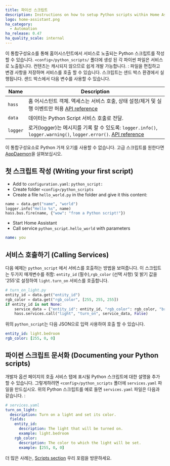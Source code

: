 ```yaml
---
title: 파이선 스크립트
description: Instructions on how to setup Python scripts within Home Assistant.
logo: home-assistant.png
ha_category:
  - Automation
ha_release: 0.47
ha_quality_scale: internal
---
```


이 통합구성요소를 통해 홈어시스턴트에서 서비스로 노출되는 Python 스크립트를 작성할 수 있습니다. `<config>/python_scripts/` 폴더에 생성 된 각 파이썬 파일은 서비스로 노출됩니다. 컨텐츠는 캐시되지 않으므로 쉽게 개발 가능합니다. : 파일을 편집하고 변경 사항을 저장하며 서비스를 호출 할 수 있습니다. 스크립트는 샌드 박스 환경에서 실행됩니다. 샌드 박스에서 다음 변수를 사용할 수 있습니다.

| Name | Description |
| ---- | ----------- |
| `hass` | 홈 어시스턴트 객체. 액세스는 서비스 호출, 상태 설정/제거 및 실행 이벤트만 허용 [API reference][hass-api]
| `data` | 데이터는 Python Script 서비스 호출로 전달.
| `logger` | 로거(logger)는 메시지를 기록 할 수 있도록: `logger.info()`, `logger.warning()`, `logger.error()`. [API reference][logger-api]

[hass-api]: /developers/development_hass_object/
[logger-api]: https://docs.python.org/3.7/library/logging.html#logger-objects

<div class='note'>

이 통합구성요소로 Python 가져 오기를 사용할 수 없습니다. 고급 스크립트를 원한다면 [AppDaemon](/docs/ecosystem/appdaemon/)을 살펴보십시오.

</div>

## 첫 스크립트 작성 (Writing your first script)

 - Add to `configuration.yaml`: `python_script:`
 - Create folder `<config>/python_scripts`
 - Create a file `hello_world.py` in the folder and give it this content:

```python
name = data.get("name", "world")
logger.info("Hello %s", name)
hass.bus.fire(name, {"wow": "from a Python script!"})
```

 - Start Home Assistant
 - Call service `python_script.hello_world` with parameters

```yaml
name: you
```

## 서비스 호출하기 (Calling Services)

다음 예제는 `python_script` 에서 서비스를 호출하는 방법을 보여줍니다. 이 스크립트는 두가지 매개변수를 취함: 
`entity_id` (필수),`rgb_color` (선택 사항) 및 밝기 값을 '255'로 설정하여 `light.turn_on` 서비스를 호출합니다.

```python
# turn_on_light.py
entity_id = data.get("entity_id")
rgb_color = data.get("rgb_color", [255, 255, 255])
if entity_id is not None:
    service_data = {"entity_id": entity_id, "rgb_color": rgb_color, "brightness": 255}
    hass.services.call("light", "turn_on", service_data, False)
```
위의 `python_script`는 다음 JSON으로 입력 사용하여 호출 할 수 있습니다.

```yaml
entity_id: light.bedroom
rgb_color: [255, 0, 0]
```

## 파이썬 스크립트 문서화 (Documenting your Python scripts)

개발자 옵션 페이지의 호출 서비스 탭에 표시될 Python 스크립트에 대한 설명을 추가 할 수 있습니다. 그렇게하려면 `<config>/python_scripts` 폴더에 `services.yaml` 파일을 만드십시오. 위의 Python 스크립트를 예로 들면 `services.yaml` 파일은 다음과 같습니다. :

```yaml
# services.yaml
turn_on_light:
  description: Turn on a light and set its color. 
  fields:
    entity_id:
      description: The light that will be turned on.
      example: light.bedroom
    rgb_color:
      description: The color to which the light will be set.
      example: [255, 0, 0]
```

더 많은 사례는, [Scripts section](https://community.home-assistant.io/c/projects/scripts) 우리 포럼을 방문하세요.
